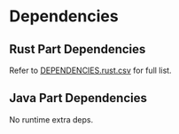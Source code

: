 # Dependencies

## Rust Part Dependencies

Refer to [DEPENDENCIES.rust.csv](./DEPENDENCIES.rust.csv) for full list.

## Java Part Dependencies

No runtime extra deps.

